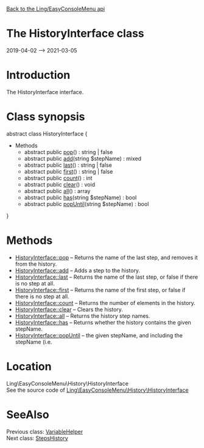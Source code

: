 [Back to the Ling/EasyConsoleMenu api](https://github.com/lingtalfi/EasyConsoleMenu/blob/master/doc/api/Ling/EasyConsoleMenu.md)



The HistoryInterface class
================
2019-04-02 --> 2021-03-05






Introduction
============

The HistoryInterface interface.



Class synopsis
==============


abstract class <span class="pl-k">HistoryInterface</span>  {

- Methods
    - abstract public [pop](https://github.com/lingtalfi/EasyConsoleMenu/blob/master/doc/api/Ling/EasyConsoleMenu/History/HistoryInterface/pop.md)() : string | false
    - abstract public [add](https://github.com/lingtalfi/EasyConsoleMenu/blob/master/doc/api/Ling/EasyConsoleMenu/History/HistoryInterface/add.md)(string $stepName) : mixed
    - abstract public [last](https://github.com/lingtalfi/EasyConsoleMenu/blob/master/doc/api/Ling/EasyConsoleMenu/History/HistoryInterface/last.md)() : string | false
    - abstract public [first](https://github.com/lingtalfi/EasyConsoleMenu/blob/master/doc/api/Ling/EasyConsoleMenu/History/HistoryInterface/first.md)() : string | false
    - abstract public [count](https://github.com/lingtalfi/EasyConsoleMenu/blob/master/doc/api/Ling/EasyConsoleMenu/History/HistoryInterface/count.md)() : int
    - abstract public [clear](https://github.com/lingtalfi/EasyConsoleMenu/blob/master/doc/api/Ling/EasyConsoleMenu/History/HistoryInterface/clear.md)() : void
    - abstract public [all](https://github.com/lingtalfi/EasyConsoleMenu/blob/master/doc/api/Ling/EasyConsoleMenu/History/HistoryInterface/all.md)() : array
    - abstract public [has](https://github.com/lingtalfi/EasyConsoleMenu/blob/master/doc/api/Ling/EasyConsoleMenu/History/HistoryInterface/has.md)(string $stepName) : bool
    - abstract public [popUntil](https://github.com/lingtalfi/EasyConsoleMenu/blob/master/doc/api/Ling/EasyConsoleMenu/History/HistoryInterface/popUntil.md)(string $stepName) : bool

}






Methods
==============

- [HistoryInterface::pop](https://github.com/lingtalfi/EasyConsoleMenu/blob/master/doc/api/Ling/EasyConsoleMenu/History/HistoryInterface/pop.md) &ndash; Returns the name of the last step, and removes it from the history.
- [HistoryInterface::add](https://github.com/lingtalfi/EasyConsoleMenu/blob/master/doc/api/Ling/EasyConsoleMenu/History/HistoryInterface/add.md) &ndash; Adds a step to the history.
- [HistoryInterface::last](https://github.com/lingtalfi/EasyConsoleMenu/blob/master/doc/api/Ling/EasyConsoleMenu/History/HistoryInterface/last.md) &ndash; Returns the name of the last step, or false if there is no step at all.
- [HistoryInterface::first](https://github.com/lingtalfi/EasyConsoleMenu/blob/master/doc/api/Ling/EasyConsoleMenu/History/HistoryInterface/first.md) &ndash; Returns the name of the first step, or false if there is no step at all.
- [HistoryInterface::count](https://github.com/lingtalfi/EasyConsoleMenu/blob/master/doc/api/Ling/EasyConsoleMenu/History/HistoryInterface/count.md) &ndash; Returns the number of elements in the history.
- [HistoryInterface::clear](https://github.com/lingtalfi/EasyConsoleMenu/blob/master/doc/api/Ling/EasyConsoleMenu/History/HistoryInterface/clear.md) &ndash; Clears the history.
- [HistoryInterface::all](https://github.com/lingtalfi/EasyConsoleMenu/blob/master/doc/api/Ling/EasyConsoleMenu/History/HistoryInterface/all.md) &ndash; Returns the history step names.
- [HistoryInterface::has](https://github.com/lingtalfi/EasyConsoleMenu/blob/master/doc/api/Ling/EasyConsoleMenu/History/HistoryInterface/has.md) &ndash; Returns whether the history contains the given stepName.
- [HistoryInterface::popUntil](https://github.com/lingtalfi/EasyConsoleMenu/blob/master/doc/api/Ling/EasyConsoleMenu/History/HistoryInterface/popUntil.md) &ndash; the given stepName, and including the stepName (i.e.





Location
=============
Ling\EasyConsoleMenu\History\HistoryInterface<br>
See the source code of [Ling\EasyConsoleMenu\History\HistoryInterface](https://github.com/lingtalfi/EasyConsoleMenu/blob/master/History/HistoryInterface.php)



SeeAlso
==============
Previous class: [VariableHelper](https://github.com/lingtalfi/EasyConsoleMenu/blob/master/doc/api/Ling/EasyConsoleMenu/Helper/VariableHelper.md)<br>Next class: [StepsHistory](https://github.com/lingtalfi/EasyConsoleMenu/blob/master/doc/api/Ling/EasyConsoleMenu/History/StepsHistory.md)<br>

